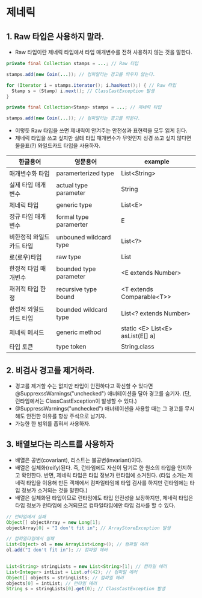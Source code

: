 # 제네릭

## 1. Raw 타입은 사용하지 말라.
- Raw 타입이란 제네릭 타입에서 타입 매개변수를 전혀 사용하지 않는 것을 말한다.
```Java
private final Collection stamps = ...; // Raw 타입

stamps.add(new Coin(...)); // 컴파일러는 경고를 띄우지 않는다.

for (Iterator i = stamps.iterator(); i.hasNext();) { // Raw 타입
  Stamp s = (Stamp) i.next(); // ClassCastException 발생
} 
```

```Java
private final Collection<Stamp> stamps = ...; // 제네릭 타입

stamps.add(new Coin(...)); // 컴파일러는 경고를 띄운다.
```
- 이렇듯 Raw 타입을 쓰면 제내릭이 안겨주는 안전성과 표현력을 모두 읽게 된다.
- 제네릭 타입을 쓰고 싶지만 실테 타입 매개변수가 무엇인지 싱경 쓰고 싶지 않다면 물을표(?) 와일드카드 타입을 사용하자.

| 한글용어           | 영문용어                   | example                            |
|----------------|------------------------|------------------------------------|
| 매개변수화 타입       | paramerterized type    | List<String\>                      |
| 실제 타입 매개변수     | actual type parameter  | String                             |
| 제네릭 타입         | generic type           | List\<E\>                          |
| 정규 타입 매개변수     | formal type paramerter | E                                  |
| 비한정적 와일드 카드 타입 | unbouned wildcard type | List<?>                            |
| 로(로우)타입        | raw type               | List                               |
| 한정적 타입 매개변수    | bounded type parameter | \<E extends Number\>               |
| 재귀적 타입 한정      | recursive type bound   | <T extends Comparable\<T\>>        |
| 한정적 와일드 카드 타입 | bounded wildcard type  | List<? extends Number>             |
| 제네릭 메서드 | generic method | static <E\> List<E\> asList(E[] a) |
|타입 토큰 | type token | String.class                       |

## 2. 비검사 경고를 제거하라.
- 경고를 제거할 수는 없지만 타입이 안전하다고 확신할 수 있다면 @SupprexssWarnings("unchecked") 애너테이션을 달아 경고를 숨기자. (단, 런타임에서는 ClassCastException이 발생할 수 있다.)
- @SuppressWarnings("unchecked") 애너테이션을 사용할 때는 그 경고를 무시해도 안전한 이유를 항상 주석으로 남기자.
- 가능한 한 범위를 좁혀서 사용하자.

## 3. 배열보다는 리스트를 사용하자
- 배열은 공변(covariant), 리스트는 불공변(invariant)이다.
- 배열은 실체화(reify)된다. 즉, 런타임에도 자신이 담기로 한 원소의 타입을 인지하고 확인한다. 반면, 제네릭 타입은 타입 정보가 런타임에 소거된다. (타입 소거는 제네릭 타입을 이용해 만든 객체에서 컴파일타임에 타입 검사를 하지만 런타임에는 타입 정보가 소거되는 것을 말한다.)
- 배열은 실체화된 타입이므로 런타임에도 타입 안전성을 보장하지만, 제네릭 타입은 타입 정보가 런타임에 소거되므로 컴파일타임에만 타입 검사를 할 수 있다.
```Java
// 런타입에서 실패
Object[] objectArray = new Long[1];
objectArray[0] = "I don't fit in"; // ArrayStoreException 발생

// 컴파일타임에서 실패
List<Object> ol = new ArrayList<Long>(); // 컴파일 에러
ol.add("I don't fit in"); // 컴파일 에러
 
```
```Java
List<String> stringLists = new List<String>[1]; // 컴파일 에러
List<Integer> intList = List.of(42); // 컴파일 에러
Object[] objects = stringLists; // 컴파일 에러
objects[0] = intList; // 런타임 에러
String s = stringLists[0].get(0); // ClassCastException 발생
```